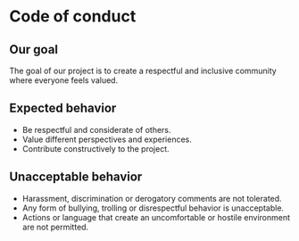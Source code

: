 # Code of conduct

## Our goal

The goal of our project is to create a respectful and inclusive community where everyone feels valued.

## Expected behavior

- Be respectful and considerate of others.
- Value different perspectives and experiences.
- Contribute constructively to the project.

## Unacceptable behavior

- Harassment, discrimination or derogatory comments are not tolerated.
- Any form of bullying, trolling or disrespectful behavior is unacceptable.
- Actions or language that create an uncomfortable or hostile environment are not permitted.
